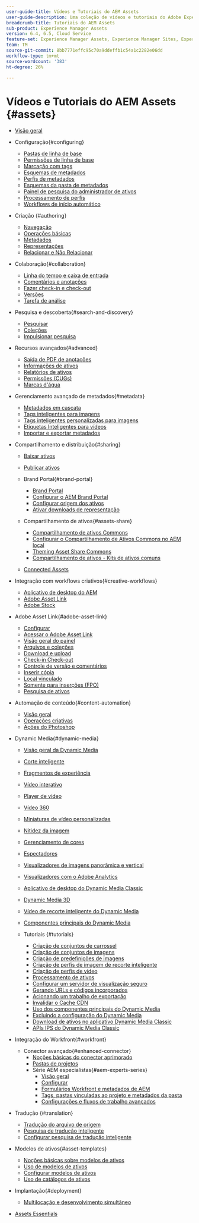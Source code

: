 ```yaml
---
user-guide-title: Vídeos e Tutoriais do AEM Assets
user-guide-description: Uma coleção de vídeos e tutoriais do Adobe Experience Manager Assets.
breadcrumb-title: Tutoriais do AEM Assets
sub-product: Experience Manager Assets
version: 6.4, 6.5, Cloud Service
feature-set: Experience Manager Assets, Experience Manager Sites, Experience Manager
team: TM
source-git-commit: 8bb7771effc95c70a9ddeffb1c54a1c2282e06dd
workflow-type: tm+mt
source-wordcount: '383'
ht-degree: 26%

---
```



# Vídeos e Tutoriais do AEM Assets {#assets}

+ [Visão geral](overview.md)

+ Configuração{#configuring}
   + [Pastas de linha de base](configuring/baseline-folders.md)
   + [Permissões de linha de base](configuring/baseline-permissions.md)
   + [Marcação com tags](configuring/tagging.md)
   + [Esquemas de metadados](configuring/metadata-schemas.md)
   + [Perfis de metadados](configuring/metadata-profiles.md)
   + [Esquemas da pasta de metadados](configuring/metadata-folder-schemas.md)
   + [Painel de pesquisa do administrador de ativos](configuring/assets-admin-search-rail.md)
   + [Processamento de perfis](configuring/processing-profiles.md)
   + [Workflows de início automático](configuring/auto-start-workflows.md)

+ Criação {#authoring}
   + [Navegação](./authoring/navigation.md)
   + [Operações básicas](./authoring/basic-operations.md)
   + [Metadados](./authoring/metadata.md)
   + [Representações](./authoring/renditions.md)
   + [Relacionar e Não Relacionar](./authoring/relate-unrelate.md)

+ Colaboração{#collaboration}
   + [Linha do tempo e caixa de entrada](./collaboration/timeline-and-inbox.md)
   + [Comentários e anotações](./collaboration/comments-and-annotations.md)
   + [Fazer check-in e check-out](./collaboration/check-in-and-check-out.md)
   + [Versões](./collaboration/versions.md)
   + [Tarefa de análise](./collaboration/review-task.md)

+ Pesquisa e descoberta{#search-and-discovery}
   + [Pesquisar](./search-and-discovery/search.md)
   + [Coleções](./search-and-discovery/collections.md)
   + [Impulsionar pesquisa](./search-and-discovery/search-boost.md)

+ Recursos avançados{#advanced}
   + [Saída de PDF de anotações](./advanced/customizing-annotations-pdf-output.md)
   + [Informações de ativos ](./advanced/asset-insights-launch-tutorial.md)
   + [Relatórios de ativos](./advanced/asset-reports.md)
   + [Permissões (CUGs)](./advanced/closed-user-groups.md)
   + [Marcas d&#39;água](./advanced/watermarks.md)

+ Gerenciamento avançado de metadados{#metadata}
   + [Metadados em cascata](metadata/cascade-metadata-feature-video-use.md)
   + [Tags inteligentes para imagens](metadata/image-smart-tags.md)
   + [Tags inteligentes personalizadas para imagens](metadata/custom-smart-tags.md)
   + [Etiquetas Inteligentes para vídeos](metadata/video-smart-tags.md)
   + [Importar e exportar metadados](metadata/metadata-import-export.md)

+ Compartilhamento e distribuição{#sharing}
   + [Baixar ativos](./sharing/download.md)
   + [Publicar ativos](./sharing/publish.md)

   + Brand Portal{#brand-portal}
      + [Brand Portal](./sharing/brand-portal.md)
      + [Configurar o AEM Brand Portal](brand-portal/configure.md)
      + [Configurar origem dos ativos](brand-portal/configure-asset-sourcing.md)
      + [Ativar downloads de representação](brand-portal/enable-renditions-download.md)
   + Compartilhamento de ativos{#assets-share}
      + [Compartilhamento de ativos Commons](./sharing/asset-share-commons-user-experience-feature-video-understand.md)
      + [Configurar o Compartilhamento de Ativos Commons no AEM local](./sharing/asset-share-commons-technical-video-setup.md)
      + [Theming Asset Share Commons](./sharing/asset-share-commons-feature-video-theming.md)
      + [Compartilhamento de ativos - Kits de ativos comuns](./sharing/asset-share/asset-share-commons-asset-kits.md)
   + [Connected Assets](./sharing/connected-assets.md)


+ Integração com workflows criativos{#creative-workflows}
   + [Aplicativo de desktop do AEM](./creative-workflows/aem-desktop-app.md)
   + [Adobe Asset Link](./creative-workflows/adobe-asset-link.md)
   + [Adobe Stock](./creative-workflows/adobe-stock.md)

+ Adobe Asset Link{#adobe-asset-link}
   + [Configurar](./adobe-asset-link/setup.md)
   + [Acessar o Adobe Asset Link](./adobe-asset-link/launch-adobe-asset-link.md)
   + [Visão geral do painel](./adobe-asset-link/panel-overview.md)
   + [Arquivos e coleções](./adobe-asset-link/files-and-collections.md)
   + [Download e upload](./adobe-asset-link/download-and-upload.md)
   + [Check-in Check-out](./adobe-asset-link/check-in-check-out.md)
   + [Controle de versão e comentários](./adobe-asset-link/file-versioning-and-comments.md)
   + [Inserir cópia](./adobe-asset-link/place-copy.md)
   + [Local vinculado](./adobe-asset-link/place-linked.md)
   + [Somente para inserções (FPO)](./adobe-asset-link/for-placement-only.md)
   + [Pesquisa de ativos](./adobe-asset-link/asset-search.md)

+ Automação de conteúdo{#content-automation}
   + [Visão geral](./content-automation/overview.md)
   + [Operações criativas](./content-automation/creative-operations.md)
   + [Ações do Photoshop](./content-automation/photoshop-actions.md)

+ Dynamic Media{#dynamic-media}
   + [Visão geral da Dynamic Media](dynamic-media/dynamic-media-overview-feature-video-use.md)
   + [Corte inteligente](dynamic-media/smart-crop-feature-video-use.md)
   + [Fragmentos de experiência](dynamic-media/dynamic-media-experience-fragments-feature-video-use.md)
   + [Vídeo interativo](dynamic-media/dynamic-media-interactive-video-feature-video-use.md)
   + [Player de vídeo](dynamic-media/dynamic-media-video-player-feature-video-use.md)
   + [Vídeo 360](dynamic-media/dynamic-media-360-video-custom-thumbnail-feature-video-use.md)
   + [Miniaturas de vídeo personalizadas](dynamic-media/dynamic-media-video-thumbnails-feature-video-use.md)
   + [Nitidez da imagem](dynamic-media/dynamic-media-image-sharpening-feature-video-use.md)
   + [Gerenciamento de cores](dynamic-media/dynamic-media-color-management-technical-video-setup.md)
   + [Espectadores](dynamic-media/dynamic-media-viewer-feature-video-understand.md)
   + [Visualizadores de imagens panorâmica e vertical](dynamic-media/panorama-vertical-image-viewer-feature-video-use.md)
   + [Visualizadores com o Adobe Analytics](dynamic-media/dynamic-media-viewer-extension-use.md)
   + [Aplicativo de desktop do Dynamic Media Classic](dynamic-media/dynamic-media-classic-desktop-application.md)
   + [Dynamic Media 3D](dynamic-media/dynamic-media-3d-feature-video.md)
   + [Vídeo de recorte inteligente do Dynamic Media](dynamic-media/dynamic-media-smart-crop-video.md)
   + [Componentes principais do Dynamic Media](dynamic-media/dynamic-media-core-components.md)

   + Tutoriais {#tutorials}
      + [Criação de conjuntos de carrossel](dynamic-media/tutorials/creating-different-kinds-of-sets-with-aem-dynamic-media-carousel-sets.md)
      + [Criação de conjuntos de imagens](dynamic-media/tutorials/creating-different-kinds-of-sets-with-aem-dynamic-media-image-sets.md)
      + [Criação de predefinições de imagens](dynamic-media/tutorials/creating-image-presets.md)
      + [Criação de perfis de imagem de recorte inteligente](dynamic-media/tutorials/creating-image-profile-smart-crop.md)
      + [Criação de perfis de vídeo](dynamic-media/tutorials/creating-video-profile-to-process-videos-in-dynamic-media.md)
      + [Processamento de ativos](dynamic-media/tutorials/how-to-run-dam-update-asset-workflow-on-an-asset-with-dynamic-media-enabled.md)
      + [Configurar um servidor de visualização seguro](dynamic-media/tutorials/adding-test-image-server-details-in-dynamic-media-for-secure-preview.md)
      + [Gerando URLs e códigos incorporados](dynamic-media/tutorials/how-to-generate-public-url-or-embed-code-for-an-asset.md)
      + [Acionando um trabalho de exportação](dynamic-media/tutorials/how-to-trigger-export-job-in-dynamic-media-during-submit-job-operation-parameter.md)
      + [Invalidar o Cache CDN](dynamic-media/tutorials/invalidating-the-cdn-cache-by-way-of-dynamic-media.md)
      + [Uso dos componentes principais do Dynamic Media](dynamic-media/tutorials/using-dm-components-on-site-page.md)
      + [Excluindo a configuração do Dynamic Media](dynamic-media/tutorials/deleting-dynamic-media-configuration.md)
      + [Download de ativos no aplicativo Dynamic Media Classic](dynamic-media/tutorials/how-to-download-asset-in-dynamic-media-classic-app.md)
      + [APIs IPS do Dynamic Media Classic](dynamic-media/tutorials/introduction-to-dynamic-media-classic-ips-api.md)

+ Integração do Workfront{#workfront}
   + Conector avançado{#enhanced-connector}
      + [Noções básicas do conector aprimorado](./workfront/enhanced-connector/basics.md)
      + [Pastas de projetos](./workfront/enhanced-connector/project-folders.md)
      + Série AEM especialistas{#aem-experts-series}
         + [Visão geral](./workfront/enhanced-connector/aem-experts-series/overview.md)
         + [Configurar](./workfront/enhanced-connector/aem-experts-series/setup.md)
         + [Formulários Workfront e metadados de AEM](./workfront/enhanced-connector/aem-experts-series/custom-forms.md)
         + [Tags, pastas vinculadas ao projeto e metadados da pasta](./workfront/enhanced-connector/aem-experts-series/aem-tags-project-linked-folders-and-folder-metadata.md)
         + [Configurações e fluxos de trabalho avançados](./workfront/enhanced-connector/aem-experts-series/advanced-settings-and-workflows.md)

+ Tradução {#translation}
   + [Tradução do arquivo de origem](translation/source-file-translation-feature-video-use.md)
   + [Pesquisa de tradução inteligente](translation/smart-translation-search-feature-video-use.md)
   + [Configurar pesquisa de tradução inteligente](translation/smart-translation-search-technical-video-setup.md)

+ Modelos de ativos{#asset-templates}
   + [Noções básicas sobre modelos de ativos](asset-templates/asset-templates-tutorial-understand.md)
   + [Uso de modelos de ativos](asset-templates/asset-templates-feature-video-use.md)
   + [Configurar modelos de ativos](asset-templates/asset-templates-technical-video-setup.md)
   + [Uso de catálogos de ativos](asset-templates/asset-catalog-template-feature-video-use.md)

+ Implantação{#deployment}
   + [Multilocação e desenvolvimento simultâneo](deployment/multitenancy-concurrent-article-understand.md)

+ [Assets Essentials](https://experienceleague.adobe.com/docs/experience-manager-learn/assets-essentials/overview.html?lang=pt-BR)
